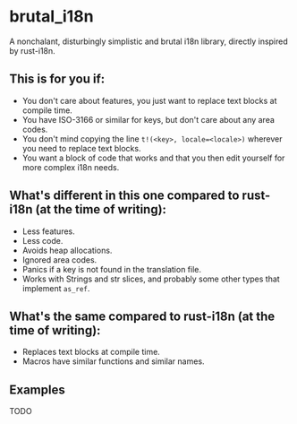 # brutal_i18n

A nonchalant, disturbingly simplistic and brutal i18n library, directly inspired by rust-i18n.

## This is for you if:

- You don't care about features, you just want to replace text blocks at compile time.
- You have ISO-3166 or similar for keys, but don't care about any area codes.
- You don't mind copying the line `t!(<key>, locale=<locale>)` wherever you need to replace text blocks.
- You want a block of code that works and that you then edit yourself for more complex i18n needs.

## What's different in this one compared to rust-i18n (at the time of writing):

- Less features.
- Less code.
- Avoids heap allocations.
- Ignored area codes.
- Panics if a key is not found in the translation file.
- Works with Strings and str slices, and probably some other types that implement `as_ref`.

## What's the same compared to rust-i18n (at the time of writing):

- Replaces text blocks at compile time.
- Macros have similar functions and similar names.

## Examples
TODO
